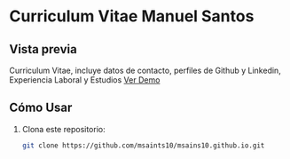 # Curriculum Vitae Manuel Santos

## Vista previa

Curriculum Vitae, incluye datos de contacto, perfiles de Github y Linkedin, Experiencia Laboral y Estudios 
[Ver Demo](https://msains10.github.io/)

## Cómo Usar

1. Clona este repositorio:

   ```bash
   git clone https://github.com/msaints10/msains10.github.io.git